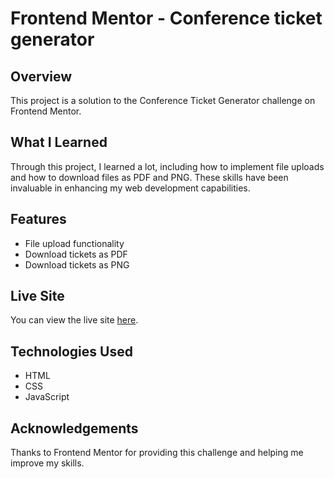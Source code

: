 # Frontend Mentor - Conference ticket generator

## Overview

This project is a solution to the Conference Ticket Generator challenge on Frontend Mentor. 

## What I Learned

Through this project, I learned a lot, including how to implement file uploads and how to download files as PDF and PNG. These skills have been invaluable in enhancing my web development capabilities.

## Features

- File upload functionality
- Download tickets as PDF
- Download tickets as PNG

## Live Site

You can view the live site [here](https://conference-ticket-generator-psi.vercel.app/).

## Technologies Used

- HTML
- CSS
- JavaScript

## Acknowledgements

Thanks to Frontend Mentor for providing this challenge and helping me improve my skills.